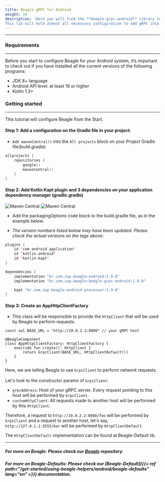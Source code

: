 ```yaml
---
title: Beagle gRPC for Android
weight: 16
description: 'Here you will find the **beagle-grpc-android** library to help you use gRPC in a project using Beagle in Android.
This lib will hold almost all necessary configuration to add gRPC into a Beagle Android project.'
---
```


---

### Requirements

<hr>

Before you start to configure Beagle for your Android system, it’s important to check out if you have installed all the current versions of the following programs: ‌

- JDK 8+ language
- Android API level: at least 19 or higher
- Kotlin 1.3+

### Getting started

<hr>

This tutorial will configure Beagle from the Start.

#### Step 1: Add a configuration on the Gradle file in your project:

- `Add mavenCentral()` into the `All projects` block on your Project Gradle file(build.gradle)<br>

```kotlin
allprojects {
    repositories {
        google()
        mavenCentral()
    }
}
```

#### Step 2: Add Kotlin Kapt plugin and 3 dependencies on your application dependency manager (gradle.gradle)<br>

![Maven Central](https://img.shields.io/maven-central/v/br.com.zup.beagle/beagle-grpc-android?color=green&label=Beagle-gRPC-android)
![Maven Central](https://img.shields.io/maven-central/v/br.com.zup.beagle/android?label=Beagle)

- Add the packagingOptions code block to the build.gradle file, as in the example below.

- _The version numbers listed below may have been updated. Please check the actual versions on the tags above:_

```kotlin
plugins {
    id 'com.android.application'
    id 'kotlin-android'
    id 'kotlin-kapt'
}

dependencies {
    implementation "br.com.zup.beagle:android:1.9.0"
    implementation "br.com.zup.beagle:beagle-grpc-android:1.0.0"

    kapt "br.com.zup.beagle:android-processor:1.9.0"
}
```

#### Step 3: Create an AppHttpClientFactory

- This class will be responsible to provide the `HttpClient` that will be used by Beagle to perform requests.<br>

```
const val BASE_URL = "http://10.0.2.2:8080" // your gRPC host

@BeagleComponent
class AppHttpClientFactory: HttpClientFactory {
    override fun create(): HttpClient {
        return GrpcClient(BASE_URL, HttpClientDefault())
    }
}
```

Here, we are telling Beagle to use `GrpcClient` to perform network requests.<br><br>
Let's look to the constructor params of `GrpcClient`: <br>

- `grpcAddress`: Host of your gRPC server. Every request pointing to this host will be performed by `GrpcClient`.
- `customHttpClient`: All requests made to another host will be performed by this `HttpClient`.

Therefore, a request to `http://10.0.2.2:8080/foo` will be performed by `GrpcClient` and a request to another host, let's say, `http://127.0.1.1:5555/bar` will be performed by `HttpClientDefault`.
<br>

The `HttpClientDefault` implementation can be found at Beagle-Default lib.

<hr>

##### For more on Beagle: Please check our [Beagle](https://github.com/ZupIT/beagle) repository.

##### For more on Beagle-Defaults: Please check our [Beagle-Default]({{< ref path="/get-started/using-beagle-helpers/android/beagle-defaults" lang="en" >}}) documentation.
